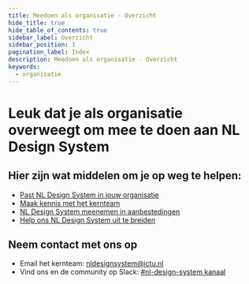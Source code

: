 ```yaml
---
title: Meedoen als organisatie - Overzicht
hide_title: true
hide_table_of_contents: true
sidebar_label: Overzicht
sidebar_position: 1
pagination_label: Index
description: Meedoen als organisatie - Overzicht
keywords:
  - organisatie
---
```


# Leuk dat je als organisatie overweegt om mee te doen aan NL Design System

## Hier zijn wat middelen om je op weg te helpen:

- [Past NL Design System in jouw organisatie](01-nlds-wat-voor-jouw-organisatie.md)
- [Maak kennis met het kernteam](README.md)
- [NL Design System meenemen in aanbestedingen](03-nlds-in-aanbesteding.md)
- [Help ons NL Design System uit te breiden](04-bijdrage-leveren.md)

## Neem contact met ons op

<!-- KLOPT DIT E-MAIL ADRESS? -->

- Email het kernteam: [nldesignsystem@ictu.nl](mailto:nldesignsystem@ictu.nl)
- Vind ons en de community op Slack: [#nl-design-system kanaal](https://praatmee.codefor.nl)
